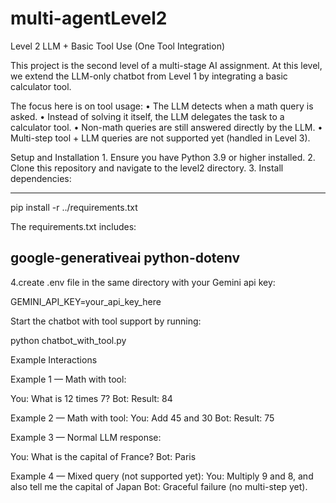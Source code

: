 # multi-agentLevel2


Level 2  LLM + Basic Tool Use (One Tool Integration)

This project is the second level of a multi-stage AI assignment. At this level, we extend the LLM-only chatbot from Level 1 by integrating a basic calculator tool.

The focus here is on tool usage:
	•	The LLM detects when a math query is asked.
	•	Instead of solving it itself, the LLM delegates the task to a calculator tool.
	•	Non-math queries are still answered directly by the LLM.
	•	Multi-step tool + LLM queries are not supported yet (handled in Level 3).

 Setup and Installation
	1.	Ensure you have Python 3.9 or higher installed.
	2.	Clone this repository and navigate to the level2 directory.
	3.	Install dependencies:

--------------------------------------------------------------------------------
 pip install -r ../requirements.txt

The requirements.txt includes:


google-generativeai
python-dotenv
-----------------------------------------------------------------------------------
4.create .env file in the same directory with your Gemini api key:

GEMINI_API_KEY=your_api_key_here



Start the chatbot with tool support by running:

 python chatbot_with_tool.py

 Example Interactions

Example 1 — Math with tool:

 You: What is 12 times 7?
Bot: Result: 84 

Example 2 — Math with tool:
You: Add 45 and 30
Bot: Result: 75 

Example 3 — Normal LLM response:


You: What is the capital of France?
Bot: Paris 

Example 4 — Mixed query (not supported yet):
You: Multiply 9 and 8, and also tell me the capital of Japan
Bot: Graceful failure (no multi-step yet). 

